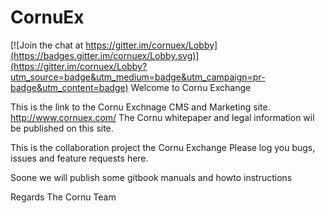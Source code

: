 # CornuEx

[![Join the chat at https://gitter.im/cornuex/Lobby](https://badges.gitter.im/cornuex/Lobby.svg)](https://gitter.im/cornuex/Lobby?utm_source=badge&utm_medium=badge&utm_campaign=pr-badge&utm_content=badge)
Welcome to Cornu Exchange

This is the link to the Cornu Exchnage CMS and Marketing site.
http://www.cornuex.com/
The Cornu whitepaper and legal information wil be published on this site.

This is the collaboration project the Cornu Exchange
Please log you bugs, issues and feature requests here.

Soone we will publish some gitbook manuals and howto instructions

Regards
The Cornu Team
